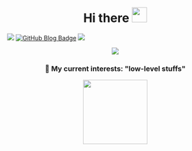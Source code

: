 <h1 align="center">Hi there <img src="https://media.giphy.com/media/hvRJCLFzcasrR4ia7z/giphy.gif" width="35"></h1>

  <a href="https://github.com/yusekim"><img src="https://img.shields.io/github/followers/yusekim?label=Follow%20me&style=social" /></a>
[![GitHub Blog Badge](https://img.shields.io/badge/Blog-GitHub-blue?style=flat-square&logo=github&logoColor=white)](https://https://yusekim.github.io/)
  <a href="mailto:이메일"><img src="https://img.shields.io/badge/Email-youwin0802%40naver.com-blue?style=flat&logo=gmail"></a>

<p align="center">
  <img src="https://readme-typing-svg.herokuapp.com?color=%2336BCF7&lines=Welcome+to+my+GitHub+Profile!;">
</p>

<h3 align="center">🌱 My current interests: "low-level stuffs"</h3>




<p align="center">
  <img src="https://github-readme-stats.vercel.app/api?username=yusekim&show_icons=true&theme=radical" height="150"/>
